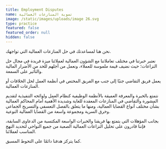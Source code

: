 ```yaml
---
title: Employment Disputes
name: تسوية المنازعات العمالية
image: /static/images/uploads/image 26.svg
type: practice
featured: false
featured_order: null
hidden: false
---
```

نحن هنا لمساعدتك في حل المنازعات العمالية التي تواجهك.

نعتبر خبرتنا في مختلف تعاملاتنا مع الشؤون العمالية لعملائنا ميزة فريدة في مجال حل النزاعات؛ حيث نضيف قيمة ملموسة للعملاء، ونعمل من أجلهم للحد من الأضرار المالية والتأثير على السمعة.

يعمل فريق التقاضي جنبًا إلى جنب مع الفريق المختص في أنظمة العمل لحل الخلافات أو المنازعات العمالية.

نتمتع بالخبرة والمعرفة العميقة بالأنظمة الوظيفية كنظام العمل ولوائحه التنفيذية لتقديم المشورة والتقاضي في المنازعات المعقدة للغاية وشديدة الأهمية أمام المحاكم العمالية بشأن مختلف أنواع القضايا العمالية، ومنها ما يتعلق بالفصل التعسفي والتسريح الجماعي وخرق السرية ومجموعة واسعة من القضايا العمالية النوعية.

بجانب المؤهلات التي يتمتع بها فريقنا والخبرات الواسعة المكتسبة من الدعاوى السابقة، فإننا قادرون على تحليل النزاعات العمالية الصعبة من جميع النواحي لتحديد النهج المناسب لعملائنا.

كما يتركز هدفنا دائمًا على التحوط المسبق.
